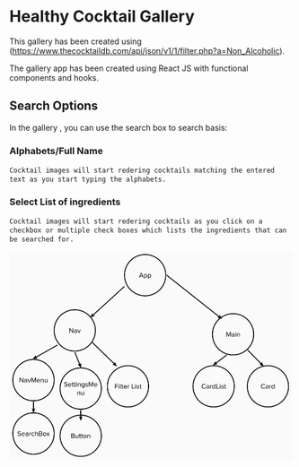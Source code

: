 # Healthy Cocktail Gallery

This gallery has been created using (https://www.thecocktaildb.com/api/json/v1/1/filter.php?a=Non_Alcoholic).

The gallery app has been created using React JS with functional components and hooks.

## Search Options

In the gallery , you can use the search box to search basis:

### Alphabets/Full Name

    Cocktail images will start redering cocktails matching the entered text as you start typing the alphabets. 

### Select List of ingredients

    Cocktail images will start redering cocktails as you click on a checkbox or multiple check boxes which lists the ingredients that can be searched for.

![Component Tree](/component-tree.png)  




